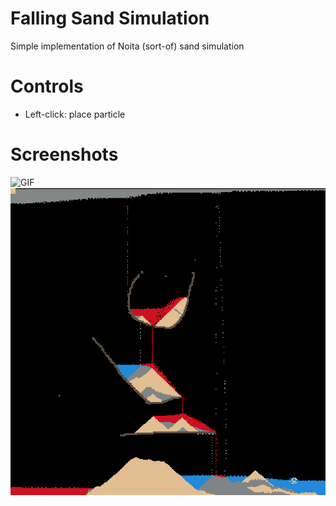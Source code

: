# Falling Sand Simulation
Simple implementation of Noita (sort-of) sand simulation

# Controls
- Left-click: place particle

# Screenshots
![GIF](Screenshots/cool.gif)
![SS](Screenshots/tare.png)
